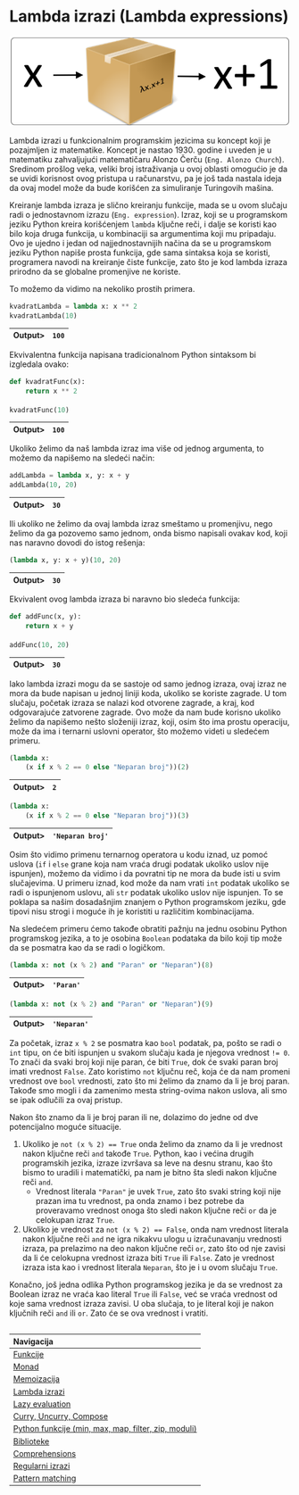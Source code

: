 # Lambda izrazi (Lambda expressions)

<p align="center">
  <img src="Slike/Lambda.png" />
</p>

Lambda izrazi u funkcionalnim programskim jezicima su koncept koji je pozajmljen iz matematike. Koncept je nastao 1930. godine i uveden je u matematiku zahvaljujući matematičaru Alonzo Čerču (`Eng. Alonzo Church`). Sredinom prošlog veka, veliki broj istraživanja u ovoj oblasti omogućio je da se uvidi korisnost ovog pristupa u računarstvu, pa je još tada nastala ideja da ovaj model može da bude korišćen za simuliranje Turingovih mašina.

Kreiranje lambda izraza je slično kreiranju funkcije, mada se u ovom slučaju radi o jednostavnom izrazu (`Eng. expression`). Izraz, koji se u programskom jeziku Python kreira korišćenjem `lambda` ključne reči, i dalje se koristi kao bilo koja druga funkcija, u kombinaciji sa argumentima koji mu pripadaju. Ovo je ujedno i jedan od najjednostavnijih načina da se u programskom jeziku Python napiše prosta funkcija, gde sama sintaksa koja se koristi, programera navodi na kreiranje čiste funkcije, zato što je kod lambda izraza prirodno da se globalne promenjive ne koriste.

To možemo da vidimo na nekoliko prostih primera.

```python
kvadratLambda = lambda x: x ** 2
kvadratLambda(10)
```

|Output>|`100`|
|-------|:-------:|

Ekvivalentna funkcija napisana tradicionalnom Python sintaksom bi izgledala ovako:

```python
def kvadratFunc(x):
    return x ** 2

kvadratFunc(10)
```

|Output>|`100`|
|-------|:-------:|

Ukoliko želimo da naš lambda izraz ima više od jednog argumenta, to možemo da napišemo na sledeći način:

```python
addLambda = lambda x, y: x + y
addLambda(10, 20)
```

|Output>|`30`|
|-------|:-------:|

Ili ukoliko ne želimo da ovaj lambda izraz smeštamo u promenjivu, nego želimo da ga pozovemo samo jednom, onda bismo napisali ovakav kod, koji nas naravno dovodi do istog rešenja:

```python
(lambda x, y: x + y)(10, 20)
```

|Output>|`30`|
|-------|:-------:|

Ekvivalent ovog lambda izraza bi naravno bio sledeća funkcija:

```python
def addFunc(x, y):
    return x + y

addFunc(10, 20)
```

|Output>|`30`|
|-------|:-------:|

Iako lambda izrazi mogu da se sastoje od samo jednog izraza, ovaj izraz ne mora da bude napisan u jednoj liniji koda, ukoliko se koriste zagrade. U tom slučaju, početak izraza se nalazi kod otvorene zagrade, a kraj, kod odgovarajuće zatvorene zagrade. Ovo može da nam bude korisno ukoliko želimo da napišemo nešto složeniji izraz, koji, osim što ima prostu operaciju, može da ima i ternarni uslovni operator, što možemo videti u sledećem primeru.

```python
(lambda x: 
    (x if x % 2 == 0 else "Neparan broj"))(2)
```

|Output>|`2`|
|-------|:-------:|

```python
(lambda x: 
    (x if x % 2 == 0 else "Neparan broj"))(3)
```

|Output>|`'Neparan broj'`|
|-------|:-------:|

Osim što vidimo primenu ternarnog operatora u kodu iznad, uz pomoć uslova (`if` i `else` grane koja nam vraća drugi podatak ukoliko uslov nije ispunjen), možemo da vidimo i da povratni tip ne mora da bude isti u svim slučajevima. U primeru iznad, kod može da nam vrati `int` podatak ukoliko se radi o ispunjenom uslovu, ali `str` podatak ukoliko uslov nije ispunjen. To se poklapa sa našim dosadašnjim znanjem o Python programskom jeziku, gde tipovi nisu strogi i moguće ih je koristiti u različitim kombinacijama.

Na sledećem primeru ćemo takođe obratiti pažnju na jednu osobinu Python programskog jezika, a to je osobina `Boolean` podataka da bilo koji tip može da se posmatra kao da se radi o logičkom.

```python
(lambda x: not (x % 2) and "Paran" or "Neparan")(8)
```

|Output>|`'Paran'`|
|-------|:-------:|

```python
(lambda x: not (x % 2) and "Paran" or "Neparan")(9)
```

|Output>|`'Neparan'`|
|-------|:-------:|

Za početak, izraz `x % 2` se posmatra kao `bool` podatak, pa, pošto se radi o `int` tipu, on će biti ispunjen u svakom slučaju kada je njegova vrednost `!= 0`. To znači da svaki broj koji nije paran, će biti `True`, dok će svaki paran broj imati vrednost `False`. Zato koristimo `not` ključnu reč, koja će da nam promeni vrednost ove `bool` vrednosti, zato što mi želimo da znamo da li je broj paran. Takođe smo mogli i da zamenimo mesta string-ovima nakon uslova, ali smo se ipak odlučili za ovaj pristup.

Nakon što znamo da li je broj paran ili ne, dolazimo do jedne od dve potencijalno moguće situacije.
1. Ukoliko je `not (x % 2) == True` onda želimo da znamo da li je vrednost nakon ključne reči `and` takođe `True`. Python, kao i većina drugih programskih jezika, izraze izvršava sa leve na desnu stranu, kao što bismo to uradili i matematički, pa nam je bitno šta sledi nakon ključne reči `and`.
   - Vrednost literala `"Paran"` je uvek `True`, zato što svaki string koji nije prazan ima tu vrednost, pa onda znamo i bez potrebe da proveravamo vrednost onoga što sledi nakon ključne reči `or` da je celokupan izraz `True`.
2. Ukoliko je vrednost za `not (x % 2) == False`, onda nam vrednost literala nakon ključne reči `and` ne igra nikakvu ulogu u izračunavanju vrednosti izraza, pa prelazimo na deo nakon ključne reči `or`, zato što od nje zavisi da li će celokupna vrednost izraza biti `True` ili `False`. Zato je vrednost izraza ista kao i vrednost literala `Neparan`, što je i u ovom slučaju `True`.

Konačno, još jedna odlika Python programskog jezika je da se vrednost za Boolean izraz ne vraća kao literal `True` ili `False`, već se vraća vrednost od koje sama vrednost izraza zavisi. U oba slučaja, to je literal koji je nakon ključnih reči `and` ili `or`. Zato će se ova vrednost i vratiti.

##

|Navigacija|
|:-------|
|[Funkcije](Funkcije.md)|
|[Monad](Monad.md)|
|[Memoizacija](Memoizacija.md)|
|[Lambda izrazi](Lambda.md)|
|[Lazy evaluation](Lazy.md)|
|[Curry, Uncurry, Compose](Curry.md)|
|[Python funkcije (min, max, map, filter, zip, moduli)](Functions.md)|
|[Biblioteke](Library.md)|
|[Comprehensions](Comprehensions.md)|
|[Regularni izrazi](RegularExpressions.md)|
|[Pattern matching](PatternMatching.md)|